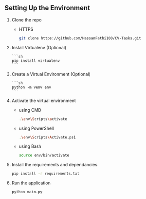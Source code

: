 ## Setting Up the Environment

1.  Clone the repo

    - HTTPS
      ```sh
      git clone https://github.com/HassanFathi100/CV-Tasks.git
      ```

2.  Install Virtualenv (Optional)

        ```sh
        pip install virtualenv
        ```

3.  Create a Virtual Environment (Optional)

        ```sh
        python -m venv env 
        ```

4.  Activate the virtual environment

    - using CMD
      ```sh
      .\env\Scripts\activate
      ```
    - using PowerShell
      ```sh
      .\env\Scripts\Activate.ps1
      ```
    - using Bash
      ```sh
      source env/bin/activate
      ```

5.  Install the requirements and dependancies

    ```sh
    pip install -r requirements.txt
    ```

6.  Run the application
    ```sh
    python main.py
    ```
